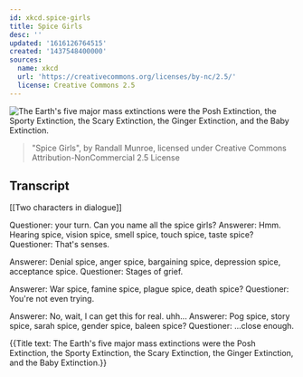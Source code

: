 ```yaml
---
id: xkcd.spice-girls
title: Spice Girls
desc: ''
updated: '1616126764515'
created: '1437548400000'
sources:
  name: xkcd
  url: 'https://creativecommons.org/licenses/by-nc/2.5/'
  license: Creative Commons 2.5
---
```

![The Earth's five major mass extinctions were the Posh Extinction, the Sporty Extinction, the Scary Extinction, the Ginger Extinction, and the Baby Extinction.](https://imgs.xkcd.com/comics/spice_girls.png)
> "Spice Girls", by Randall Munroe, licensed under Creative Commons Attribution-NonCommercial 2.5 License

## Transcript
[[Two characters in dialogue]]

Questioner: your turn. Can you name all the spice girls?
Answerer: Hmm. Hearing spice, vision spice, smell spice, touch spice, taste spice?
Questioner: That's senses.

Answerer: Denial spice, anger spice, bargaining spice, depression spice, acceptance spice.
Questioner: Stages of grief.

Answerer: War spice, famine spice, plague spice, death spice?
Questioner: You're not even trying.

Answerer: No, wait, I can get this for real. uhh...
Answerer: Pog spice, story spice, sarah spice, gender spice, baleen spice?
Questioner: ...close enough.

{{Title text: The Earth's five major mass extinctions were the Posh Extinction, the Sporty Extinction, the Scary Extinction, the Ginger Extinction, and the Baby Extinction.}}
